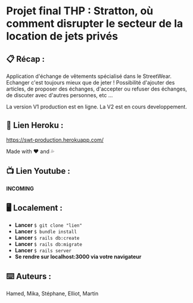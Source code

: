 # Projet final THP : Stratton, où comment disrupter le secteur de la location de jets privés


## 📋 Récap :

Application d'échange de vêtements spécialisé dans le StreetWear. Echanger c'est toujours mieux que de jeter ! 
Possibilité d'ajouter des articles, de proposer des échanges, d'accepter ou refuser des échanges, de discuter avec d'autres personnes, etc ...

La version V1 production est en ligne. La V2 est en cours developpement.

## 🚀 Lien Heroku :

https://swt-production.herokuapp.com/

Made with ❤️ and 💦

## 📺 Lien Youtube : 

**INCOMING**

## 🖥 Localement :

* **Lancer** `$ git clone "lien"`
* **Lancer** `$ bundle install`
* **Lancer** `$ rails db:create`
* **Lancer** `$ rails db:migrate`
* **Lancer** `$ rails server`
* **Se rendre sur localhost:3000 via votre navigateur**

## ⌨️ Auteurs :

Hamed, Mika, Stéphane, Elliot, Martin

